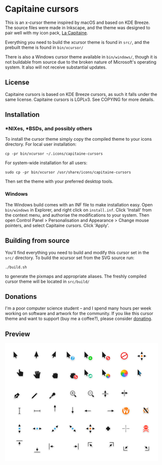 # Capitaine cursors
This is an x-cursor theme inspired by macOS and based on KDE Breeze. The source files were made in Inkscape, and the theme was designed to pair well with my icon pack, [La Capitaine](https://github.com/keeferrourke/la-capitaine-icon-theme).

Everything you need to build the xcursor theme is found in `src/`, and the prebuilt theme is found in `bin/xcursor/`

There is also a Windows cursor theme available in `bin/windows/`, though it is not buildable from source due to the broken nature of Microsoft's operating system. It also will not receive substantial updates.

## License
Capitaine cursors is based on KDE Breeze cursors, as such it falls under the same license.
Capitaine cursors is LGPLv3. See COPYING for more details.

## Installation
### \*NIXes, \*BSDs, and possibly others
To install the cursor theme simply copy the compiled theme to your icons directory. For local user installation:

    cp -pr bin/xcursor ~/.icons/capitaine-cursors

For system-wide installation for all users:

    sudo cp -pr bin/xcursor /usr/share/icons/capitaine-cursors

Then set the theme with your preferred desktop tools.

### Windows
The Windows build comes with an INF file to make installation easy. Open `bin/windows` in Explorer, and right click on `install.inf`. Click 'Install' from the context menu, and authorise the modifications to your system. Then open Control Panel > Personalisation and Appearance > Change mouse pointers, and select Capitaine cursors. Click 'Apply'.

## Building from source
You'll find everything you need to build and modify this cursor set in the `src/` directory. To build the xcursor set from the SVG source run:

    ./build.sh

to generate the pixmaps and appropriate aliases. The freshly compiled cursor theme will be located in `src/build/`

## Donations
I'm a poor computer science student &ndash; and I spend many hours per week working on software and artwork for the community. If you like this cursor theme and want to support (buy me a coffee?), please consider [donating](https://paypal.me/keeferrourke).

## Preview
![](preview.png)


